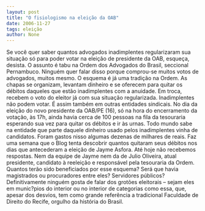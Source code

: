 ```yaml
---
layout: post
title: "O fisiologismo na eleição da OAB"
date: 2006-11-27
tags: eleição
author: None
---
```

Se você quer saber quantos advogados inadimplentes regularizaram sua situação só para poder votar na eleição de presidente da OAB, esqueça, desista.
O assunto é tabu na Ordem dos Advogados do Brasil, seccional Pernambuco. Ninguém quer falar disso porque comprou-se muitos votos de advogados, muitos mesmo.
O esquema é já uma tradição na Ordem.
As chapas se organizam, levantam dinheiro e se oferecem para quitar os débitos daqueles que estão inadimplentes com a anuidade. Em troca, recebem o voto do eleitor já com sua situação regularizada.
Inadimplentes não podem votar. É assim também em outras entidades sindicais.
No dia da eleição do novo presidente da OAB/PE (16), só na hora do encerramento da votação, às 17h, ainda havia cerca de 100 pessoas na fila da tesouraria esperando sua vez para quitar os débitos e ir às urnas.
Todo mundo sabe na entidade que parte daquele dinheiro usado pelos inadimplentes vinha de candidatos. Foram gastos nisso algumas dezenas de milhares de reais.
Faz uma semana que o Blog tenta descobrir quantos quitaram seus débitos nos dias que antecederam a eleição de Jayme Asfora. Até hoje não recebemos respostas. Nem da equipe de Jayme nem da de Julio Oliveira, atual presidente, candidato à reeleição e responsável pela tesouraria da Ordem.
Quantos terão sido beneficiados por esse esquema? Será que havia magistrados ou procuradores entre eles? Servidores públicos?
Definitivamente ninguém gosta de falar dos grotões eleitorais – sejam eles em munic?pios do interior ou no interior de categorias como essa, que, apesar dos desvios, tem como grande referência a tradicional Faculdade de Direito do Recife, orgulho da história do Brasil. 